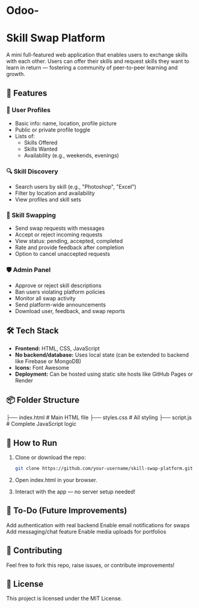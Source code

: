 # Odoo-

# Skill Swap Platform

A mini full-featured web application that enables users to exchange skills with each other. Users can offer their skills and request skills they want to learn in return — fostering a community of peer-to-peer learning and growth.

## 🚀 Features

### 👤 User Profiles
- Basic info: name, location, profile picture
- Public or private profile toggle
- Lists of:
  - Skills Offered
  - Skills Wanted
  - Availability (e.g., weekends, evenings)

### 🔍 Skill Discovery
- Search users by skill (e.g., "Photoshop", "Excel")
- Filter by location and availability
- View profiles and skill sets

### 🔁 Skill Swapping
- Send swap requests with messages
- Accept or reject incoming requests
- View status: pending, accepted, completed
- Rate and provide feedback after completion
- Option to cancel unaccepted requests

### 🛡️ Admin Panel
- Approve or reject skill descriptions
- Ban users violating platform policies
- Monitor all swap activity
- Send platform-wide announcements
- Download user, feedback, and swap reports

## 🛠️ Tech Stack

- **Frontend:** HTML, CSS, JavaScript
- **No backend/database:** Uses local state (can be extended to backend like Firebase or MongoDB)
- **Icons:** Font Awesome
- **Deployment:** Can be hosted using static site hosts like GitHub Pages or Render

## 📦 Folder Structure

├── index.html # Main HTML file
├── styles.css # All styling
├── script.js # Complete JavaScript logic


## 🧪 How to Run

1. Clone or download the repo:
   ```bash
   git clone https://github.com/your-username/skill-swap-platform.git

 2. Open index.html in your browser.

 3. Interact with the app — no server setup needed!

## 📌 To-Do (Future Improvements)
  Add authentication with real backend
  Enable email notifications for swaps
  Add messaging/chat feature
  Enable media uploads for portfolios

  ## 🙌 Contributing
   Feel free to fork this repo, raise issues, or contribute improvements!

## 📝 License
   This project is licensed under the MIT License.
